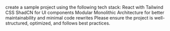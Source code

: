 create a sample project using the following tech stack:
React with Tailwind CSS
ShadCN for UI components
Modular Monolithic Architecture for better maintainability and minimal code rewrites
Please ensure the project is well-structured, optimized, and follows best practices.